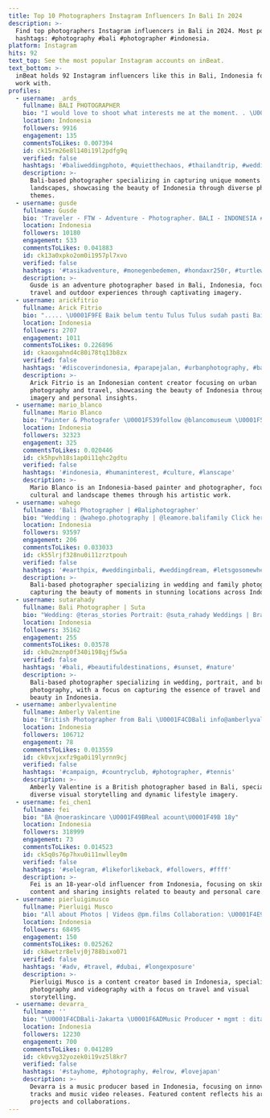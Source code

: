 ```yaml
---
title: Top 10 Photographers Instagram Influencers In Bali In 2024
description: >-
  Find top photographers Instagram influencers in Bali in 2024. Most popular
  hashtags: #photography #bali #photographer #indonesia.
platform: Instagram
hits: 92
text_top: See the most popular Instagram accounts on inBeat.
text_bottom: >-
  inBeat holds 92 Instagram influencers like this in Bali, Indonesia for you to
  work with.
profiles:
  - username: _ards_
    fullname: BALI PHOTOGRAPHER
    bio: "I would love to shoot what interests me at the moment. . \U0001F4F7 Photographer @balimakna \U0001F4F1 +6281237777009 \U0001F4EE DM / Email ⬇️ \U0001F4CD Bali, IDN"
    location: Indonesia
    followers: 9916
    engagement: 135
    commentsToLikes: 0.007394
    id: ck15rm26e8l140i19l2pdfg9q
    verified: false
    hashtags: '#baliweddingphoto, #quietthechaos, #thailandtrip, #wedding'
    description: >-
      Bali-based photographer specializing in capturing unique moments and
      landscapes, showcasing the beauty of Indonesia through diverse photography
      themes.
  - username: gusde
    fullname: Gusde
    bio: 'Traveler - FTW - Adventure - Photographer. BALI - INDONESIA #ShineSquadID'
    location: Indonesia
    followers: 10180
    engagement: 533
    commentsToLikes: 0.041883
    id: ck13a0xpko2om0i1957pl7xvo
    verified: false
    hashtags: '#tasikadventure, #monegenbedemen, #hondaxr250r, #turtlewaxindonesia'
    description: >-
      Gusde is an adventure photographer based in Bali, Indonesia, focusing on
      travel and outdoor experiences through captivating imagery.
  - username: arickfitrio
    fullname: Arick Fitrio
    bio: "..... \U0001F9FE Baik belum tentu Tulus Tulus sudah pasti Baik \U0001F4CD Jbr - Bali \U0001F423 @arick_ftr"
    location: Indonesia
    followers: 2707
    engagement: 1011
    commentsToLikes: 0.226896
    id: ckaoxgahnd4c80i78tq13b8zx
    verified: false
    hashtags: '#discoverindonesia, #parapejalan, #urbanphotography, #balicili'
    description: >-
      Arick Fitrio is an Indonesian content creator focusing on urban
      photography and travel, showcasing the beauty of Indonesia through vibrant
      imagery and personal insights.
  - username: mario_blanco
    fullname: Mario Blanco
    bio: "Painter & Photografer \U0001F539follow @blancomuseum \U0001F539follow @blancoparmandif \U0001F447\U0001F3FCCheck out\U0001F447\U0001F3FC"
    location: Indonesia
    followers: 32323
    engagement: 325
    commentsToLikes: 0.020446
    id: ck5hpvh18s1ap0i11qhc2gdtu
    verified: false
    hashtags: '#indonesia, #humaninterest, #culture, #lanscape'
    description: >-
      Mario Blanco is an Indonesia-based painter and photographer, focusing on
      cultural and landscape themes through his artistic work.
  - username: wahego
    fullname: 'Bali Photographer | #Baliphotographer'
    bio: "Wedding : @wahego.photography | @leamore.balifamily Click here for booking your photoshoot \U0001F447\U0001F3FB"
    location: Indonesia
    followers: 93597
    engagement: 206
    commentsToLikes: 0.033033
    id: ck55lrjf328nu0i11zrztpouh
    verified: false
    hashtags: '#earthpix, #weddinginbali, #weddingdream, #letsgosomewhere'
    description: >-
      Bali-based photographer specializing in wedding and family photography,
      capturing the beauty of moments in stunning locations across Indonesia.
  - username: sutarahady
    fullname: Bali Photographer | Suta
    bio: "Wedding: @teras_stories Portrait: @suta_rahady Weddings | Brands | Travel Bali based photographer \U0001F4CD#bali \U0001F1F2\U0001F1E8"
    location: Indonesia
    followers: 35162
    engagement: 255
    commentsToLikes: 0.03578
    id: ck0u2mznp0f340i198qjf5w5a
    verified: false
    hashtags: '#bali, #beautifuldestinations, #sunset, #nature'
    description: >-
      Bali-based photographer specializing in wedding, portrait, and brand
      photography, with a focus on capturing the essence of travel and natural
      beauty in Indonesia.
  - username: amberlyvalentine
    fullname: Amberly Valentine
    bio: "British Photographer from Bali \U0001F4CDBali info@amberlyvalentine.com Licensing rep: @blaublutedition PT. factory 29"
    location: Indonesia
    followers: 106712
    engagement: 78
    commentsToLikes: 0.013559
    id: ck0vxjxxfz9ga0i19lyrnn9cj
    verified: false
    hashtags: '#campaign, #countryclub, #photographer, #tennis'
    description: >-
      Amberly Valentine is a British photographer based in Bali, specializing in
      diverse visual storytelling and dynamic lifestyle imagery.
  - username: fei_chen1
    fullname: fei
    bio: "BA @noeraskincare \U0001F49BReal acount\U0001F49B 18y"
    location: Indonesia
    followers: 318999
    engagement: 73
    commentsToLikes: 0.014523
    id: ck5q0s76p7hxu0i11nwlley0m
    verified: false
    hashtags: '#selegram, #likeforlikeback, #followers, #ffff'
    description: >-
      Fei is an 18-year-old influencer from Indonesia, focusing on skincare
      content and sharing insights related to beauty and personal care.
  - username: pierluigimusco
    fullname: Pierluigi Musco
    bio: "All about Photos | Videos @pm.films Collaboration: \U0001F4E9 pmusco94@gmail.com"
    location: Indonesia
    followers: 68495
    engagement: 150
    commentsToLikes: 0.025262
    id: ck8wetzr8elvj0j788bixo071
    verified: false
    hashtags: '#adv, #travel, #dubai, #longexposure'
    description: >-
      Pierluigi Musco is a content creator based in Indonesia, specializing in
      photography and videography with a focus on travel and visual
      storytelling.
  - username: devarra_
    fullname: ''
    bio: "\U0001F4CDBali-Jakarta \U0001F6ADMusic Producer • mgmt : dita@inspireartistry.com • booking : david +62 815 11303003 New Release “Paradox” music video\U0001F447"
    location: Indonesia
    followers: 12230
    engagement: 700
    commentsToLikes: 0.041289
    id: ck0vvg32yozek0i19vz5l8kr7
    verified: false
    hashtags: '#stayhome, #photography, #elrow, #lovejapan'
    description: >-
      Devarra is a music producer based in Indonesia, focusing on innovative
      tracks and music video releases. Featured content reflects his artistic
      projects and collaborations.
---
```



